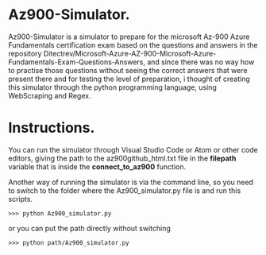 # Az900-Simulator.

Az900-Simulator is a simulator to prepare for the microsoft Az-900 Azure Fundamentals certification exam based on the questions and answers in the repository Ditectrev/Microsoft-Azure-AZ-900-Microsoft-Azure-Fundamentals-Exam-Questions-Answers, and since there was no way how to practise those questions without seeing the correct answers that were present there and for testing the level of preparation, i thought of creating this simulator through the python programming language, using WebScraping and Regex.

# Instructions.

You can run the simulator through Visual Studio Code or Atom or other code editors, giving the path to the az900github_html.txt file in the **filepath** variable that is inside the **connect_to_az900** function.

Another way of running the simulator is via the command line, so you need to switch to the folder where the Az900_simulator.py file is and run this scripts.

```console
>>> python Az900_simulator.py
```
or you can put the path directly without switching

```console
>>> python path/Az900_simulator.py
```
